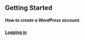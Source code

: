 ## Getting Started

##### How to create a WordPress account.

#### [Logging in](https://easywpguide.com/wordpress-manual/login/)




